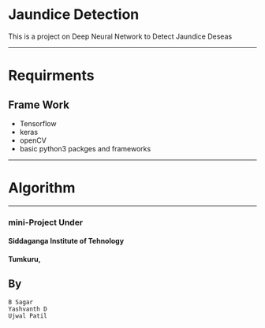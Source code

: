 # Jaundice Detection 
This is a project on Deep Neural Network to Detect Jaundice Deseas 

***

# Requirments
 ## Frame Work
  * Tensorflow
  * keras 
  * openCV
  * basic python3 packges and frameworks
***

# Algorithm 
  
***
### mini-Project Under
#### Siddaganga Institute of Tehnology
#### Tumkuru,
## By
    B Sagar
    Yashvanth D
    Ujwal Patil
